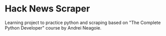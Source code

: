# Hack News Scraper

Learning project to practice python and scraping based on "The Complete Python Developer" course by Andrei Neagoie.

